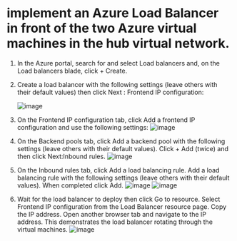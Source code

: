 # implement an Azure Load Balancer in front of the two Azure virtual machines in the hub virtual network.

1. In the Azure portal, search for and select Load balancers and, on the Load balancers blade, click + Create.

2. Create a load balancer with the following settings (leave others with their default values) then click Next : Frontend IP configuration:

   ![image](https://github.com/Nessa13044/Implement_Traffic_managerment_AZURE/assets/114730329/86d8065b-556b-44e2-9cd0-b6d19eb4b607)

3. On the Frontend IP configuration tab, click Add a frontend IP configuration and use the following settings:
   ![image](https://github.com/Nessa13044/Implement_Traffic_managerment_AZURE/assets/114730329/cef218ad-214a-4956-98fa-c748b6bb9ce9)

4. On the Backend pools tab, click Add a backend pool with the following settings (leave others with their default values). Click + Add (twice) and then click Next:Inbound rules.
   ![image](https://github.com/Nessa13044/Implement_Traffic_managerment_AZURE/assets/114730329/32607242-866d-4366-926f-ab39df80d705)

5. On the Inbound rules tab, click Add a load balancing rule. Add a load balancing rule with the following settings (leave others with their default values). When completed click Add.
   ![image](https://github.com/Nessa13044/Implement_Traffic_managerment_AZURE/assets/114730329/7a9fa373-b2c8-4c2b-8624-6d6c0ec4e7fe)
   ![image](https://github.com/Nessa13044/Implement_Traffic_managerment_AZURE/assets/114730329/db04d931-2043-43a2-910f-2c366921e838)
6. Wait for the load balancer to deploy then click Go to resource. Select Frontend IP configuration from the Load Balancer resource page. Copy the IP address. Open another browser tab and navigate to the IP address. This demonstrates the load balancer rotating through the virtual machines.
   ![image](https://github.com/Nessa13044/Implement_Traffic_managerment_AZURE/assets/114730329/f4ec44c7-f767-4b99-ba9c-424a1777687d)

